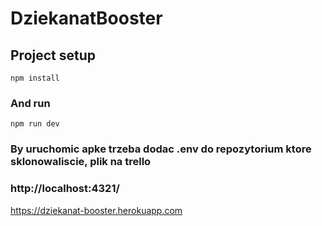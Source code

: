 # DziekanatBooster

## Project setup
```
npm install
```
### And run
```
npm run dev
```
### By uruchomic apke trzeba dodac .env do repozytorium ktore sklonowaliscie, plik na trello
### http://localhost:4321/


https://dziekanat-booster.herokuapp.com

